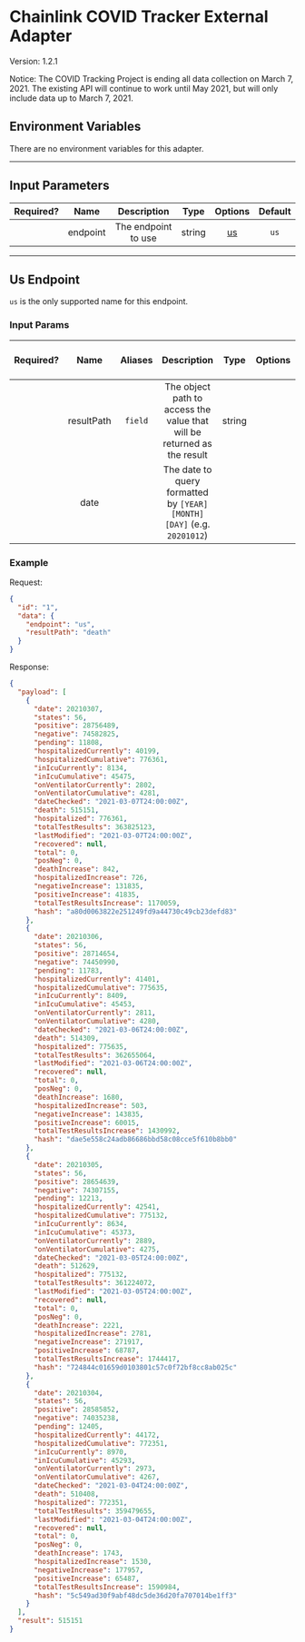# Chainlink COVID Tracker External Adapter

Version: 1.2.1

Notice: The COVID Tracking Project is ending all data collection on March 7, 2021. The existing API will continue to work until May 2021, but will only include data up to March 7, 2021.

## Environment Variables

There are no environment variables for this adapter.

---

## Input Parameters

| Required? |   Name   |     Description     |  Type  |      Options       | Default |
| :-------: | :------: | :-----------------: | :----: | :----------------: | :-----: |
|           | endpoint | The endpoint to use | string | [us](#us-endpoint) |  `us`   |

---

## Us Endpoint

`us` is the only supported name for this endpoint.

### Input Params

| Required? |    Name    | Aliases |                               Description                               |  Type  | Options | Default | Depends On | Not Valid With |
| :-------: | :--------: | :-----: | :---------------------------------------------------------------------: | :----: | :-----: | :-----: | :--------: | :------------: |
|           | resultPath | `field` | The object path to access the value that will be returned as the result | string |         | `death` |            |                |
|           |    date    |         |  The date to query formatted by `[YEAR][MONTH][DAY]` (e.g. `20201012`)  |        |         |         |            |                |

### Example

Request:

```json
{
  "id": "1",
  "data": {
    "endpoint": "us",
    "resultPath": "death"
  }
}
```

Response:

```json
{
  "payload": [
    {
      "date": 20210307,
      "states": 56,
      "positive": 28756489,
      "negative": 74582825,
      "pending": 11808,
      "hospitalizedCurrently": 40199,
      "hospitalizedCumulative": 776361,
      "inIcuCurrently": 8134,
      "inIcuCumulative": 45475,
      "onVentilatorCurrently": 2802,
      "onVentilatorCumulative": 4281,
      "dateChecked": "2021-03-07T24:00:00Z",
      "death": 515151,
      "hospitalized": 776361,
      "totalTestResults": 363825123,
      "lastModified": "2021-03-07T24:00:00Z",
      "recovered": null,
      "total": 0,
      "posNeg": 0,
      "deathIncrease": 842,
      "hospitalizedIncrease": 726,
      "negativeIncrease": 131835,
      "positiveIncrease": 41835,
      "totalTestResultsIncrease": 1170059,
      "hash": "a80d0063822e251249fd9a44730c49cb23defd83"
    },
    {
      "date": 20210306,
      "states": 56,
      "positive": 28714654,
      "negative": 74450990,
      "pending": 11783,
      "hospitalizedCurrently": 41401,
      "hospitalizedCumulative": 775635,
      "inIcuCurrently": 8409,
      "inIcuCumulative": 45453,
      "onVentilatorCurrently": 2811,
      "onVentilatorCumulative": 4280,
      "dateChecked": "2021-03-06T24:00:00Z",
      "death": 514309,
      "hospitalized": 775635,
      "totalTestResults": 362655064,
      "lastModified": "2021-03-06T24:00:00Z",
      "recovered": null,
      "total": 0,
      "posNeg": 0,
      "deathIncrease": 1680,
      "hospitalizedIncrease": 503,
      "negativeIncrease": 143835,
      "positiveIncrease": 60015,
      "totalTestResultsIncrease": 1430992,
      "hash": "dae5e558c24adb86686bbd58c08cce5f610b8bb0"
    },
    {
      "date": 20210305,
      "states": 56,
      "positive": 28654639,
      "negative": 74307155,
      "pending": 12213,
      "hospitalizedCurrently": 42541,
      "hospitalizedCumulative": 775132,
      "inIcuCurrently": 8634,
      "inIcuCumulative": 45373,
      "onVentilatorCurrently": 2889,
      "onVentilatorCumulative": 4275,
      "dateChecked": "2021-03-05T24:00:00Z",
      "death": 512629,
      "hospitalized": 775132,
      "totalTestResults": 361224072,
      "lastModified": "2021-03-05T24:00:00Z",
      "recovered": null,
      "total": 0,
      "posNeg": 0,
      "deathIncrease": 2221,
      "hospitalizedIncrease": 2781,
      "negativeIncrease": 271917,
      "positiveIncrease": 68787,
      "totalTestResultsIncrease": 1744417,
      "hash": "724844c01659d0103801c57c0f72bf8cc8ab025c"
    },
    {
      "date": 20210304,
      "states": 56,
      "positive": 28585852,
      "negative": 74035238,
      "pending": 12405,
      "hospitalizedCurrently": 44172,
      "hospitalizedCumulative": 772351,
      "inIcuCurrently": 8970,
      "inIcuCumulative": 45293,
      "onVentilatorCurrently": 2973,
      "onVentilatorCumulative": 4267,
      "dateChecked": "2021-03-04T24:00:00Z",
      "death": 510408,
      "hospitalized": 772351,
      "totalTestResults": 359479655,
      "lastModified": "2021-03-04T24:00:00Z",
      "recovered": null,
      "total": 0,
      "posNeg": 0,
      "deathIncrease": 1743,
      "hospitalizedIncrease": 1530,
      "negativeIncrease": 177957,
      "positiveIncrease": 65487,
      "totalTestResultsIncrease": 1590984,
      "hash": "5c549ad30f9abf48dc5de36d20fa707014be1ff3"
    }
  ],
  "result": 515151
}
```
